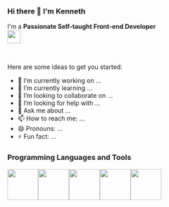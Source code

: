 ### Hi there 👋 I'm Kenneth

I'm a <b>Passionate Self-taught Front-end Developer</b>
<br>
<a href="https://www.linkedin.com/in/kenneth-ornieta">
    <img height="30" src="https://cdn2.iconfinder.com/data/icons/social-icon-3/512/social_style_3_in-306.png"/>
</a>

<br>


Here are some ideas to get you started:

- 🔭 I’m currently working on ...
- 🌱 I’m currently learning ...
- 👯 I’m looking to collaborate on ...
- 🤔 I’m looking for help with ...
- 💬 Ask me about ...
- 📫 How to reach me: ...
- 😄 Pronouns: ...
- ⚡ Fun fact: ...


### Programming Languages and Tools
<img height=70 src="https://cdn.jsdelivr.net/gh/devicons/devicon/icons/html5/html5-original.svg" /><img height=70 src="https://cdn.jsdelivr.net/gh/devicons/devicon/icons/css3/css3-original.svg" /><img height=70 src="https://cdn.jsdelivr.net/gh/devicons/devicon/icons/javascript/javascript-original.svg"/><img height=70 src="https://cdn.jsdelivr.net/gh/devicons/devicon/icons/git/git-plain.svg"/><img height=70 src="https://cdn.jsdelivr.net/gh/devicons/devicon/icons/github/github-original.svg"/>




